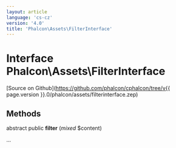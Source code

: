 ```yaml
---
layout: article
language: 'cs-cz'
version: '4.0'
title: 'Phalcon\Assets\FilterInterface'
---
```

# Interface **Phalcon\Assets\FilterInterface**

[Source on Github](https://github.com/phalcon/cphalcon/tree/v{{ page.version }}.0/phalcon/assets/filterinterface.zep)

## Methods

abstract public **filter** (*mixed* $content)

...